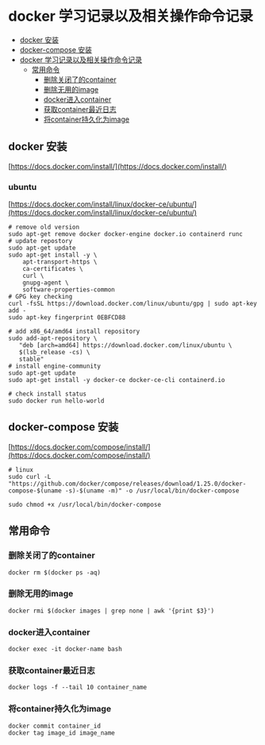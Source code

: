 # docker 学习记录以及相关操作命令记录
<!-- TOC -->
- [docker 安装](#docker-安装)
- [docker-compose 安装](#docker-compose-安装)
- [docker 学习记录以及相关操作命令记录](#docker-学习记录以及相关操作命令记录)
    - [常用命令](#常用命令)
        - [删除关闭了的container](#删除关闭了的container)
        - [删除无用的image](#删除无用的image)
        - [docker进入container](#docker进入container)
        - [获取container最近日志](#获取container最近日志)
        - [将container持久化为image](#将container持久化为image)

<!-- /TOC -->
## docker 安装
[https://docs.docker.com/install/](https://docs.docker.com/install/)
### ubuntu
[https://docs.docker.com/install/linux/docker-ce/ubuntu/](https://docs.docker.com/install/linux/docker-ce/ubuntu/)
```shell
# remove old version
sudo apt-get remove docker docker-engine docker.io containerd runc
# update repostory
sudo apt-get update
sudo apt-get install -y \
    apt-transport-https \
    ca-certificates \
    curl \
    gnupg-agent \
    software-properties-common
# GPG key checking
curl -fsSL https://download.docker.com/linux/ubuntu/gpg | sudo apt-key add -
sudo apt-key fingerprint 0EBFCD88

# add x86_64/amd64 install repository
sudo add-apt-repository \
   "deb [arch=amd64] https://download.docker.com/linux/ubuntu \
   $(lsb_release -cs) \
   stable"
# install engine-community
sudo apt-get update
sudo apt-get install -y docker-ce docker-ce-cli containerd.io

# check install status
sudo docker run hello-world

```
## docker-compose 安装
[https://docs.docker.com/compose/install/](https://docs.docker.com/compose/install/)
```shell
# linux
sudo curl -L "https://github.com/docker/compose/releases/download/1.25.0/docker-compose-$(uname -s)-$(uname -m)" -o /usr/local/bin/docker-compose

sudo chmod +x /usr/local/bin/docker-compose

```

## 常用命令
### 删除关闭了的container
```
docker rm $(docker ps -aq)
```
### 删除无用的image
```
docker rmi $(docker images | grep none | awk '{print $3}')
```
### docker进入container
```
docker exec -it docker-name bash
```

### 获取container最近日志
```
docker logs -f --tail 10 container_name
```
### 将container持久化为image
```
docker commit container_id
docker tag image_id image_name
```
